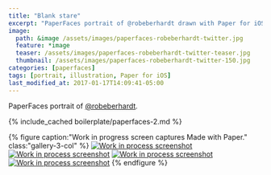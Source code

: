 ```yaml
---
title: "Blank stare"
excerpt: "PaperFaces portrait of @robeberhardt drawn with Paper for iOS on an iPad."
image: 
  path: &image /assets/images/paperfaces-robeberhardt-twitter.jpg 
  feature: *image
  teaser: /assets/images/paperfaces-robeberhardt-twitter-teaser.jpg
  thumbnail: /assets/images/paperfaces-robeberhardt-twitter-150.jpg
categories: [paperfaces]
tags: [portrait, illustration, Paper for iOS]
last_modified_at: 2017-01-17T14:09:41-05:00
---
```


PaperFaces portrait of [@robeberhardt](https://twitter.com/robeberhardt).

{% include_cached boilerplate/paperfaces-2.md %}

{% figure caption:"Work in progress screen captures Made with Paper." class:"gallery-3-col" %}
[![Work in process screenshot](/assets/images/paperfaces-robeberhardt-process-1-600.jpg)](/assets/images/paperfaces-robeberhardt-process-1-lg.jpg)
[![Work in process screenshot](/assets/images/paperfaces-robeberhardt-process-2-600.jpg)](/assets/images/paperfaces-robeberhardt-process-2-lg.jpg)
[![Work in process screenshot](/assets/images/paperfaces-robeberhardt-process-3-600.jpg)](/assets/images/paperfaces-robeberhardt-process-3-lg.jpg)
[![Work in process screenshot](/assets/images/paperfaces-robeberhardt-process-4-600.jpg)](/assets/images/paperfaces-robeberhardt-process-4-lg.jpg)
{% endfigure %}
